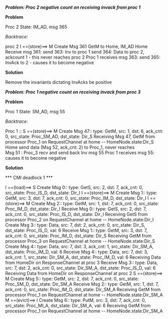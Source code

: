 ***Problem: Proc 2 negative count on receiving invack from proc 1***

**Problem**

Proc 2 State: IM_AD, msg 365

*Backtrace:*

proc 2 I ==(store)==> M Create Msg 361 GetM to Home, IM_AD
Home Receive msg 361:
send 363: Inv to proc 1
send 364: Data to proc 2, ackcount 1 - this never reaches proc 2
Proc 1 receives msg 363:
send 365: InvAck to 2 - causes it to become negative

**Solution**

Remove the invariants dictating InvAcks be positive


***Problem: Proc 1 negative count on receiving invack from proc 3***

**Problem**

Proc 1 State: SM_AD, msg 55

*Backtrace:*

Proc 1 :: S ==(store)==> M Create Msg 47:: type: GetM, src: 1, dst: 6, ack_cnt: 0, src_state: Proc_SM_AD, dst_state: Dir_S
Receiving Msg 47, GetM from processor Proc_1 on RequestChannel at home -- HomeNode.state:Dir_S
Home send data (Msg 52, ack_cnt: 2) to Proc_1, never reaches   
Msg 51 : Proc_3 recv and send back Inv msg 55
Proc 1 receives msg 55: causes it to become negative

**Solution**

*** CMI deadlock 1 ***

I ==(load)==> S Create Msg 0:: type: GetS, src: 2, dst: 7, ack_cnt: 0, src_state: Proc_IS_D, dst_state: Dir_I
I ==(store)==> M Create Msg 1:: type: GetM, src: 3, dst: 7, ack_cnt: 0, src_state: Proc_IM_D, dst_state: Dir_I
I ==(store)==> M Create Msg 2:: type: GetM, src: 1, dst: 7, ack_cnt: 0, src_state: Proc_IM_D, dst_state: Dir_I
  Receive Msg 0:: type: GetS, src: 2, dst: 7, ack_cnt: 0, src_state: Proc_IS_D, dst_state: Dir_I
Receiving GetS from processor Proc_2 on RequestChannel at home -- HomeNode.state:Dir_I
 Create Msg 3:: type: Data, src: 7, dst: 2, ack_cnt: 0, src_state: Dir_S, dst_state: Proc_IS_D, val: 6
  Receive Msg 1:: type: GetM, src: 3, dst: 7, ack_cnt: 0, src_state: Proc_IM_D, dst_state: Dir_S
Receiving GetM from processor Proc_3 on RequestChannel at home -- HomeNode.state:Dir_S
 Create Msg 4:: type: Data, src: 7, dst: 3, ack_cnt: 1, src_state: Dir_SM_A, dst_state: Proc_IM_D, val: 6
  Receive Msg 4:: type: Data, src: 7, dst: 3, ack_cnt: 1, src_state: Dir_SM_A, dst_state: Proc_IM_D, val: 6
Receiving Data from HomeDir on ResponseChannel at proc 3
  Receive Msg 3:: type: Data, src: 7, dst: 2, ack_cnt: 0, src_state: Dir_SM_A, dst_state: Proc_IS_D, val: 6
Receiving Data from HomeDir on ResponseChannel at proc 2
S ==(store)==> M Create Msg 5:: type: GetM, src: 2, dst: 7, ack_cnt: 0, src_state: Proc_SM_D, dst_state: Dir_SM_A
  Receive Msg 2:: type: GetM, src: 1, dst: 7, ack_cnt: 0, src_state: Proc_IM_D, dst_state: Dir_SM_A
Receiving GetM from processor Proc_1 on RequestChannel at home -- HomeNode.state:Dir_SM_A
M ==(evict)==> I Create Msg 6:: type: PutM, src: 3, dst: 7, ack_cnt: 0, src_state: Proc_MI_A, dst_state: Dir_SM_A, val: 6
Receiving GetM from processor Proc_1 on RequestChannel at home -- HomeNode.state:Dir_SM_A


